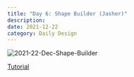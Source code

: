```yaml
---
title: "Day 6: Shape Builder (Jasher)"
description:
date: 2021-12-22 
category: Daily Design
---
```


![2021-22-Dec-Shape-Builder](https://user-images.githubusercontent.com/3475947/147173966-e10293ff-1897-4ad5-ab26-e4a4dd115731.png)

[Tutorial](https://www.youtube.com/watch?v=47y3CwqpuXE)
